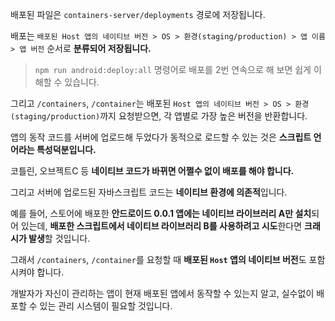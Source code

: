 배포된 파일은 `containers-server/deployments` 경로에 저장됩니다.

배포는 `배포된 Host 앱의 네이티브 버전 > OS > 환경(staging/production) > 앱 이름 > 앱 버전` 순서로 **분류되어 저장됩니다.**

> `npm run android:deploy:all` 명령어로 배포를 2번 연속으로 해 보면 쉽게 이해할 수 있습니다.

그리고 `/containers`, `/container`는 배포된 `Host 앱의 네이티브 버전 > OS > 환경(staging/production)`까지 요청받으면, 각 앱별로 가장 높은 버전을 반환합니다.

앱의 동작 코드를 서버에 업로드해 두었다가 동적으로 로드할 수 있는 것은 **스크립트 언어라는 특성덕분입니다.**

코틀린, 오브젝트C 등 **네이티브 코드가 바뀌면 어쩔수 없이 배포를 해야 합니다.**

그리고 서버에 업로드된 자바스크립트 코드는 **네이티브 환경에 의존적**입니다.

예를 들어, 스토어에 배포한 **안드로이드 0.0.1 앱에는 네이티브 라이브러리 A만 설치**되어 있는데, **배포한 스크립트에서 네이티브 라이브러리 B를 사용하려고 시도**한다면 **크래시가 발생**할 것입니다.

그래서 `/containers`, `/container`를 요청할 때 **배포된 `Host` 앱의 네이티브 버전**도 포함시켜야 합니다.

개발자가 자신이 관리하는 앱이 현재 배포된 앱에서 동작할 수 있는지 알고, 실수없이 배포할 수 있는 관리 시스템이 필요할 것입니다.
